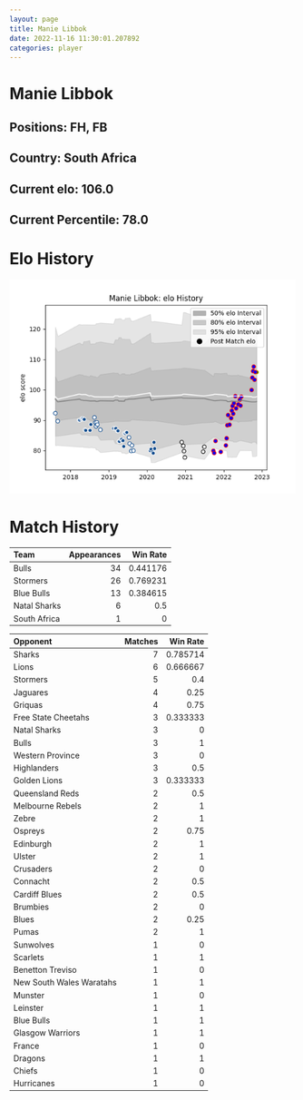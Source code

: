 ```yaml
---  
layout: page  
title: Manie Libbok  
date: 2022-11-16 11:30:01.207892  
categories: player  
---
```

# Manie Libbok

## Positions: FH, FB

## Country: South Africa

## Current elo: 106.0

## Current Percentile: 78.0

# Elo History


![elo history](history_ManieLibbok.png)
# Match History


| Team         |   Appearances |   Win Rate |
|:-------------|--------------:|-----------:|
| Bulls        |            34 |   0.441176 |
| Stormers     |            26 |   0.769231 |
| Blue Bulls   |            13 |   0.384615 |
| Natal Sharks |             6 |   0.5      |
| South Africa |             1 |   0        |

| Opponent                 |   Matches |   Win Rate |
|:-------------------------|----------:|-----------:|
| Sharks                   |         7 |   0.785714 |
| Lions                    |         6 |   0.666667 |
| Stormers                 |         5 |   0.4      |
| Jaguares                 |         4 |   0.25     |
| Griquas                  |         4 |   0.75     |
| Free State Cheetahs      |         3 |   0.333333 |
| Natal Sharks             |         3 |   0        |
| Bulls                    |         3 |   1        |
| Western Province         |         3 |   0        |
| Highlanders              |         3 |   0.5      |
| Golden Lions             |         3 |   0.333333 |
| Queensland Reds          |         2 |   0.5      |
| Melbourne Rebels         |         2 |   1        |
| Zebre                    |         2 |   1        |
| Ospreys                  |         2 |   0.75     |
| Edinburgh                |         2 |   1        |
| Ulster                   |         2 |   1        |
| Crusaders                |         2 |   0        |
| Connacht                 |         2 |   0.5      |
| Cardiff Blues            |         2 |   0.5      |
| Brumbies                 |         2 |   0        |
| Blues                    |         2 |   0.25     |
| Pumas                    |         2 |   1        |
| Sunwolves                |         1 |   0        |
| Scarlets                 |         1 |   1        |
| Benetton Treviso         |         1 |   0        |
| New South Wales Waratahs |         1 |   1        |
| Munster                  |         1 |   0        |
| Leinster                 |         1 |   1        |
| Blue Bulls               |         1 |   1        |
| Glasgow Warriors         |         1 |   1        |
| France                   |         1 |   0        |
| Dragons                  |         1 |   1        |
| Chiefs                   |         1 |   0        |
| Hurricanes               |         1 |   0        |